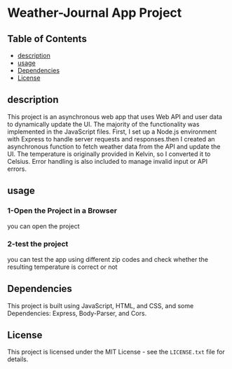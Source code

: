 # Weather-Journal App Project
## Table of Contents

- [description](#description)
- [usage](#usage)
- [Dependencies](#Dependencies)
- [License](#License)
## description
This project is an asynchronous web app that uses Web API and user data to dynamically update the UI. The majority of the functionality was implemented in the JavaScript files. First, I set up a Node.js environment with Express to handle server requests and responses.then  I created an asynchronous function to fetch weather data from the API and update the UI. The temperature is originally provided in Kelvin, so I converted it to Celsius. Error handling is also included to manage invalid input or API errors.

## usage
### 1-Open the Project in a Browser
you can open the project 
### 2-test the project
you can test the app using different zip codes and check whether the resulting temperature is correct or not


## Dependencies
This project is built using JavaScript, HTML, and CSS, and some Dependencies: Express, Body-Parser, and Cors.
## License
This project is licensed under the MIT License - see the `LICENSE.txt` file for details.

